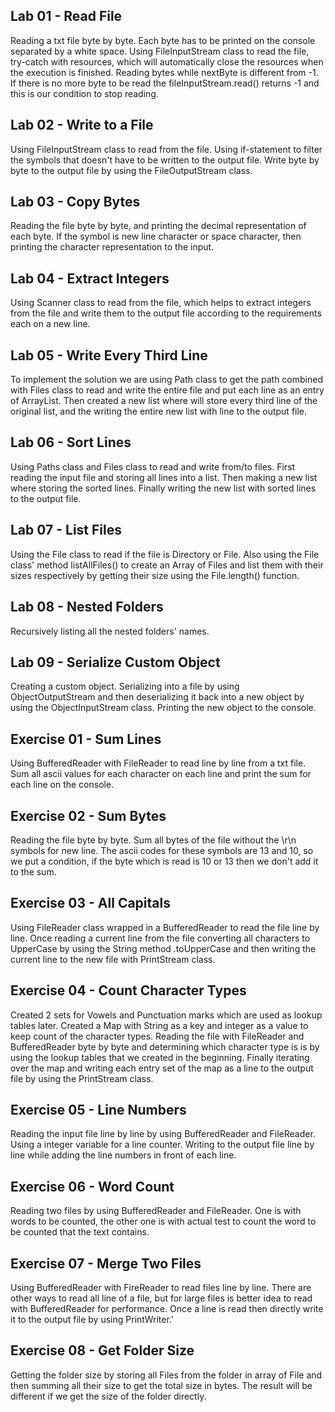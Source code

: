 Lab 01 - Read File
-

Reading a txt file byte by byte. Each byte has to be printed on the console separated by a white space. Using FileInputStream 
class to read the file, try-catch with resources, which will automatically close the resources when the execution is finished. 
Reading bytes while nextByte is different from -1. If there is no more byte to be read the fileInputStream.read() returns 
-1 and this is our condition to stop reading. 

Lab 02 - Write to a File
-

Using FileInputStream class to read from the file. Using if-statement to filter the symbols that doesn't have to be 
written to the output file. Write byte by byte to the output file by using the FileOutputStream class.

Lab 03 - Copy Bytes
-

Reading the file byte by byte, and printing the decimal representation of each byte. If the symbol is new line character 
or space character, then printing the character representation to the input.

Lab 04 - Extract Integers
-

Using Scanner class to read from the file, which helps to extract integers from the file and write them to the output file 
according to the requirements each on a new line.

Lab 05 - Write Every Third Line
-

To implement the solution we are using Path class to get the path combined with Files class to read and write the entire file 
and put each line as an entry of ArrayList<String>. Then created a new list where will store every third line of the 
original list, and the writing the entire new list with line to the output file.

Lab 06 - Sort Lines
-

Using Paths class and Files class to read and write from/to files. First reading the input file and storing all lines 
into a list. Then making a new list where storing the sorted lines. Finally writing the new list with sorted lines to 
the output file.

Lab 07 - List Files
-

Using the File class to read if the file is Directory or File. Also using the File class' method listAllFiles() to 
create an Array of Files and list them with their sizes respectively by getting their size using the File.length() 
function.

Lab 08 - Nested Folders
-

Recursively listing all the nested folders' names.

Lab 09 - Serialize Custom Object
-

Creating a custom object. Serializing into a file by using ObjectOutputStream and then deserializing it back into a new 
object by using the ObjectInputStream class. Printing the new object to the console.

Exercise 01 - Sum Lines
-

Using BufferedReader with FileReader to read line by line from a txt file. Sum all ascii values for each character on 
each line and print the sum for each line on the console. 

Exercise 02 - Sum Bytes
-

Reading the file byte by byte. Sum all bytes of the file without the \r\n symbols for new line. The ascii codes for 
these symbols are 13 and 10, so we put a condition, if the byte which is read is 10 or 13 then we don't add it to the sum.

Exercise 03 - All Capitals
-

Using FileReader class wrapped in a BufferedReader to read the file line by line. Once reading a current line from the file 
converting all characters to UpperCase by using the String method .toUpperCase and then writing the current line to the new 
file with PrintStream class.

Exercise 04 - Count Character Types
-

Created 2 sets for Vowels and Punctuation marks which are used as lookup tables later. Created a Map with String as a key 
and integer as a value to keep count of the character types. Reading the file with FileReader and BufferedReader byte by byte 
and determining which character type is is by using the lookup tables that we created in the beginning. Finally iterating 
over the map and writing each entry set of the map as a line to the output file by using the PrintStream class.

Exercise 05 - Line Numbers
-

Reading the input file line by line by using BufferedReader and FileReader. Using a integer variable for a line counter. 
Writing to the output file line by line while adding the line numbers in front of each line. 

Exercise 06 - Word Count
-

Reading two files by using BufferedReader and FileReader. One is with words to be counted, the other one is with actual 
test to count the word to be counted that the text contains.

Exercise 07 - Merge Two Files
-

Using BufferedReader with FireReader to read files line by line. There are other ways to read all line of a file, but 
for large files is better idea to read with BufferedReader for performance. Once a line is read then directly write it 
to the output file by using PrintWriter.'

Exercise 08 - Get Folder Size
-

Getting the folder size by storing all Files from the folder in array of File and then summing all their size to get 
the total size in bytes. The result will be different if we get the size of the folder directly. 